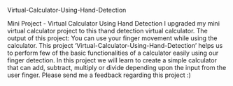 Virtual-Calculator-Using-Hand-Detection

Mini Project - Virtual Calculator Using Hand Detection
I upgraded my mini virtual calculator project to this  thand detection virtual calculator.
The output of this project:  You can use your finger movement while using the calculator.
This project ‘Virtual-Calculator-Using-Hand-Detection’ helps us to perform few of the basic functionalities of a calculator easily using our finger detection.
In this project we will learn to create a simple calculator that can add, subtract, multiply or divide depending upon the input from the user finger.
Please send me a feedback regarding this project :)

